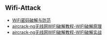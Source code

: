 ## Wifi-Attack

* [WiFi密码破解与防范](WiFi密码破解与防范.md)
* [aircrack-ng无线网WIFI破解教程-WIFI破解原理](aircrack-ng无线网WIFI破解教程-WIFI破解原理.md)
* [aircrack-ng无线网WIFI破解教程-WIFI破解实战](aircrack-ng无线网WIFI破解教程-WIFI破解实战.md)
